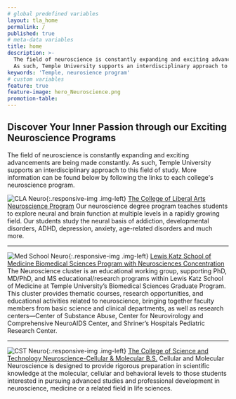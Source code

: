 ```yaml
---
# global predefined variables
layout: tla_home
permalink: /
published: true
# meta-data variables
title: home
description: >-
  The field of neuroscience is constantly expanding and exciting advancements are being made constantly. 
  As such, Temple University supports an interdisciplinary approach to this field of study.
keywords: 'Temple, neurosience program'
# custom variables
feature: true
feature-image: hero_Neuroscience.png
promotion-table: 
---
```

## Discover Your Inner Passion through our Exciting Neuroscience Programs
The field of neuroscience is constantly expanding and exciting advancements are being made constantly. As such, Temple University supports an interdisciplinary approach to this field of study. More information can be found below by following the links to each college's neuroscience program.

![CLA Neuro]({{site.baseurl}}/media/cla_201_4c.jpg){:.responsive-img .img-left}
[The College of Liberal Arts Neuroscience Program](http://www.cla.temple.edu/neuroscience/)
Our neuroscience degree program teaches students to explore neural and brain function at multiple levels in a rapidly growing field. Our students study the neural basis of addiction, developmental disorders, ADHD, depression, anxiety, age-related disorders and much more.

___

![Med School Neuro]({{site.baseurl}}/media/med_201_4c.jpg){:.responsive-img .img-left}
[Lewis Katz School of Medicine Biomedical Sciences Program with Neurosciences Concentration](https://medicine.temple.edu/education/biomedical-sciences-graduate-program/areas-concentration/neurosciences)
The Neuroscience cluster is an educational working group, supporting PhD, MD/PhD, and MS educational/research programs within Lewis Katz School of Medicine at Temple University’s Biomedical Sciences Graduate Program. This cluster provides thematic courses, research opportunities, and educational activities related to neuroscience, bringing together faculty members from basic science and clinical departments, as well as research centers—Center of Substance Abuse, Center for Neurovirology and Comprehensive NeuroAIDS Center, and Shriner’s Hospitals Pediatric Research Center.

___

![CST Neuro]({{site.baseurl}}/media/cst_201_4c.jpg){:.responsive-img .img-left}
[The College of Science and Technology Neuroscience-Cellular & Molecular B.S.](https://cst.temple.edu/academics/undergraduate-majors-and-programs/neuroscience-cellular-and-molecular)
Cellular and Molecular Neuroscience is designed to provide rigorous preparation in scientific knowledge at the molecular, cellular and behavioral levels to those students interested in pursuing advanced studies and professional development in neuroscience, medicine or a related field in life sciences.
